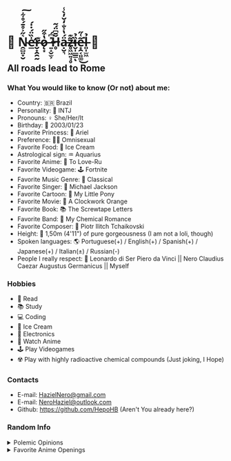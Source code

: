 # 🌹 Ṋ̴̻̤̟̮͛̋͐̊̄́̊͋͠e̶̛̲̍̏̈́̇̇́r̴̮̟̯̯̰͊ǫ̷͙̔͒̋ ̶͍̝̬̫͕̽͆́Ȟ̶̥̄͆̈́͂ạ̵̮͉̈́̔͐̐̒̆̓̀̾z̴̥͖͖͍̘̥̃͊̕ȉ̶̬̩̲̲̳̉ͅe̵̟̯͔͈͚͂͑̋͘͜l̶͈̩̫͖̉ 🌹

## All roads lead to Rome

### What You would like to know (Or not) about me:

  - Country: 🇧🇷 Brazil
  - Personality: 🧠 INTJ
  - Pronouns: ♀️ She/Her/It
  - Birthday: 🎂 2003/01/23
  - Favorite Princess: 👑 Ariel
  - Preference: 🏳️‍🌈 Omnisexual
  - Favorite Food: 🍨 Ice Cream
  - Astrological sign: ♒ Aquarius
  - Favorite Anime: 🗻 To Love-Ru
  - Favorite Videogame: 🕹️ Fortnite
  - Favorite Music Genre: 🎼 Classical
  - Favorite Singer: 🎤 Michael Jackson
  - Favorite Cartoon: 🦄 My Little Pony
  - Favorite Movie: 🍿 A Clockwork Orange
  - Favorite Book: 📚 The Screwtape Letters
  - Favorite Band: 🎹 My Chemical Romance
  - Favorite Composer: 🎻 Piotr Ilitch Tchaikovski
  - Height: 👠 1,50m (4'11") of pure gorgeousness (I am not a loli, though)
  - Spoken languages: 🌎 Portuguese(+) / English(+) / Spanish(+) / Japanese(+) / Italian(±) / Russian(-)
  - People I really respect: 💖 Leonardo di Ser Piero da Vinci || Nero Claudius Caezar Augustus Germanicus || Myself

### Hobbies
  - 📖 Read
  - 📚 Study
  - 💻 Coding
  - 🍨 Ice Cream
  - 🤖 Electronics
  - 🎎 Watch Anime
  - 🕹 Play Videogames
  - ☢️ Play with highly radioactive chemical compounds (Just joking, I Hope)

### Contacts

- E-mail: HazielNero@gmail.com
- E-mail: NeroHaziel@outlook.com
- Github: https://github.com/HepoHB (Aren't You already here?)

### Random Info

<details>
  <summary>Polemic Opinions</summary>
  
### Did nothing wrong Squad
 - 🩸 Eren
 - 🦅 Griffith
 - 👁️ Lelouch
 - 📓 Raito Yagami
 - 💥 Akemi Homura
 - 🇺🇸 Funny Valentine
  
### Rankings
 - 💗 Yotsuba > Miku >> Itsuki >>> Nino >>>>> Ichika
 - 👼🏻 Kaworu >>>>>>>>>>>>>>>>>> Misato == Asuka == Rei
 - 🎮 Computer >>> Microsoft >>> Sony >>> Nintendo >>> Others
 - ⭐ Joseph > Josuke >> Jotaro > Jonathan >>> Giorno >>> Jolyne >>> Johny >>> Josuke II
  
</details>

<details>
  <summary>Favorite Anime Openings</summary>
  **Fate Last Encore Opening**  
[![Bright Burning Shout](https://res.cloudinary.com/marcomontalbano/image/upload/v1641504771/video_to_markdown/images/youtube--uuZKRK3IYFo-c05b58ac6eb4c4700831b2b3070cd403.jpg)](https://youtu.be/uuZKRK3IYFo "Bright Burning Shout")
  
</details>


<!--
**Tchaikochan/Tchaikochan** is a ✨ _special_ ✨ repository because its `README.md` (this file) appears on your GitHub profile.

Here are some ideas to get you started:

- 🔭 I’m currently working on ...
- 🌱 I’m currently learning ...
- 👯 I’m looking to collaborate on ...
- 🤔 I’m looking for help with ...
- 💬 Ask me about ...
- 📫 How to reach me: ...
- 😄 Pronouns: ...
- ⚡ Fun fact: ...
-->
